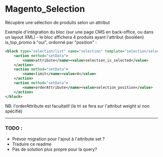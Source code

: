 # Magento_Selection
Récupère une sélection de produits selon un attribut

Exemple d'intégration du bloc (sur une page CMS en back-office, ou dans un layout XML) - le bloc affichera 4 produits ayant l'attribut (booléen) is_top_promo à "oui", ordonné par "position" :

```xml
<block type="selection/list" name="selection" template="selection/selection-home.phtml">
    <action method="setData">
        <name>attribute</name><value>selection_is_selected</value>
    </action>
    <action method="setData">
        <name>limit</name><value>4</value>
    </action>
    <action method="setData">
        <name>orderAttribute</name><value>selection_position</value>
    </action>
</block>
```

NB: l'orderAttribute est facultatif (le tri se fera sur l'attribut weight si non spécifié)

---

### TODO :
* Prévoir migration pour l'ajout à l'attribute set ?
* Traduire ce readme
* Pas de solution plus propre pour la query?
